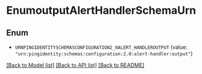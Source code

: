 # EnumoutputAlertHandlerSchemaUrn

## Enum


* `URNPINGIDENTITYSCHEMASCONFIGURATION2_0ALERT_HANDLEROUTPUT` (value: `"urn:pingidentity:schemas:configuration:2.0:alert-handler:output"`)


[[Back to Model list]](../README.md#documentation-for-models) [[Back to API list]](../README.md#documentation-for-api-endpoints) [[Back to README]](../README.md)


